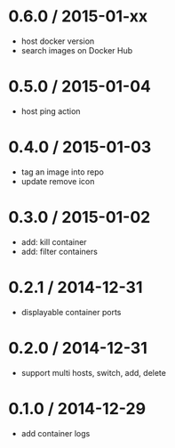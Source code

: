 
0.6.0 / 2015-01-xx
==================

  * host docker version
  * search images on Docker Hub

0.5.0 / 2015-01-04
==================

  * host ping action

0.4.0 / 2015-01-03
==================

  * tag an image into repo
  * update remove icon

0.3.0 / 2015-01-02
==================

  * add: kill container
  * add: filter containers

0.2.1 / 2014-12-31
==================

  * displayable container ports

0.2.0 / 2014-12-31
==================

  * support multi hosts, switch, add, delete

0.1.0 / 2014-12-29
==================

  * add container logs

